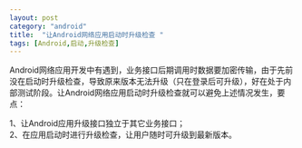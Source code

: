 ```yaml
---
layout: post
category: "android"
title:  "让Android网络应用启动时升级检查 "
tags: [Android,启动,升级检查]
---
```

Android网络应用开发中有遇到，业务接口后期调用时数据要加密传输，由于先前没在启动时升级检查，导致原来版本无法升级（只在登录后可升级），好在处于内部测试阶段。让Android网络应用启动时升级检查就可以避免上述情况发生，要点：

1、让Android应用升级接口独立于其它业务接口；<br/>
2、在应用启动时进行升级检查，让用户随时可升级到最新版本。

